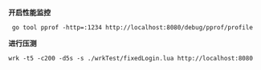 **开启性能监控**

` go tool pprof -http=:1234 http://localhost:8080/debug/pprof/profile`

**进行压测**

` wrk -t5 -c200 -d5s -s ./wrkTest/fixedLogin.lua http://localhost:8080 `